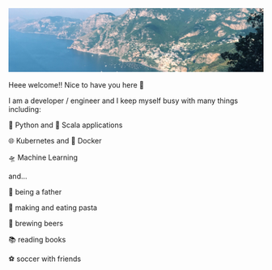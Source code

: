 ![amalfi coast 2018](https://raw.githubusercontent.com/JWDobken/JWDobken/master/0.jpg)

Heee welcome!! Nice to have you here 👋

I am a developer / engineer and I keep myself busy with many things including:

🐍 Python and 🎹 Scala applications

🌐 Kubernetes and 🐳 Docker

🛸 Machine Learning

and...

🍼 being a father

🍝 making and eating pasta

🍻 brewing beers

📚 reading books

⚽ soccer with friends
